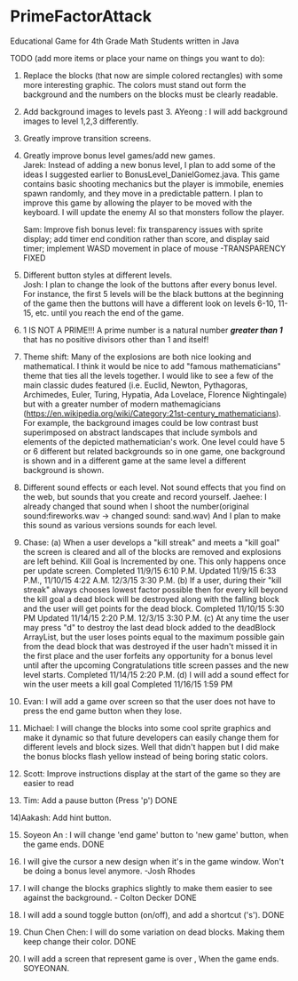 # PrimeFactorAttack
Educational Game for 4th Grade Math Students written in Java

TODO (add more items or place your name on things you want to do):<br>
1) Replace the blocks (that now are simple colored rectangles) with some more interesting graphic.
    The colors must stand out form the background and the numbers on the blocks must be clearly readable.

2) Add background images to levels past 3.
AYeong : I will add background images to level 1,2,3 differently. 

3) Greatly improve transition screens.

4) Greatly improve bonus level games/add new games.  
   Jarek:  Instead of adding a new bonus level, I plan to add some of the ideas I suggested earlier to 
   BonusLevel_DanielGomez.java.  This game contains basic shooting mechanics but the player is immobile, enemies spawn
   randomly, and they move in a predictable pattern.  I plan to improve this game by allowing the player to be moved with the
   keyboard.  I will update the enemy AI so that monsters follow the player. 
      
   Sam: Improve fish bonus level: fix transparency issues with sprite display; add timer end condition rather than score, and      display said timer; implement WASD movement in place of mouse -TRANSPARENCY FIXED

5) Different button styles at different levels.                                                                              
   Josh: I plan to change the look of the buttons after every bonus level. For instance, the first 5 levels will be the black buttons at the beginning of the game then the buttons will have a different look on levels 6-10, 11-15, etc. until you reach the end of the game.

6) 1 IS NOT A PRIME!!!  A prime number is a natural
   number ***greater than 1*** that has no positive divisors other than 1 and itself! 

7) Theme shift: Many of the explosions are both nice looking and mathematical. I think
   it would be nice to add "famous mathematicians" theme that ties all the levels together.
    I would like to see a few of the main classic dudes featured
    (i.e. Euclid, Newton, Pythagoras, Archimedes, Euler, Turing, Hypatia, Ada Lovelace, Florence Nightingale)
    but with a greater number of modern
    mathemagicians (https://en.wikipedia.org/wiki/Category:21st-century_mathematicians).
    For example, the background images could be low contrast bust superimposed on abstract
    landscapes that include symbols and elements of the depicted mathematician's work.
    One level could have 5 or 6 different but related backgrounds so in one game,
    one background is shown
    and in a different game at the same level a different background is shown.

8) Different sound effects or each level. Not sound effects that you find on the web,
   but sounds that you create and record yourself.
   Jaehee: I already changed that sound when I shoot the number(original sound:fireworks.wav -> changed sound: sand.wav) 
   And I plan to make this sound as various versions sounds for each level.


9) Chase: (a) When a user develops a "kill streak" and meets a "kill goal" the screen is cleared and all of the blocks are removed and explosions are left behind. Kill Goal is Incremented by one. This only happens once per update screen. Completed 11/9/15 6:10 P.M. Updated 11/9/15 6:33 P.M., 11/10/15 4:22 A.M. 12/3/15 3:30 P.M.
(b) If a user, during their "kill streak" always chooses lowest factor possible then for every kill beyond the kill goal a dead block will be destroyed along with the falling block and the user will get points for the dead block. Completed 11/10/15 5:30 PM Updated 11/14/15 2:20 P.M. 12/3/15 3:30 P.M.
(c) At any time the user may press "d" to destroy the last dead block added to the deadBlock ArrayList, but the user loses points equal to the maximum possible gain from the dead block that was destroyed if the user hadn't missed it in the first place and the user forfeits any opportunity for a bonus level until after the upcoming Congratulations title screen passes and the new level starts. Completed 11/14/15 2:20 P.M.
(d) I will add a sound effect for win the user meets a kill goal Completed 11/16/15 1:59 PM


10) Evan: I will add a game over screen so that the user does not have to press the end game button when they lose.

11) Michael: I will change the blocks into some cool sprite graphics and make it dynamic so that future developers can easily     change them for different levels and block sizes.
        Well that didn't happen but I did make the bonus blocks flash yellow instead of being boring static colors.

12) Scott: Improve instructions display at the start of the game so they are easier to read

13) Tim: Add a pause button (Press 'p') DONE


14)Aakash: Add hint button. 

15) Soyeon An : I will change 'end game' button to 'new game' button, when the game ends. DONE

16) I will give the cursor a new design when it's in the game window. Won't be doing a bonus level anymore. -Josh Rhodes

17) I will change the blocks graphics slightly to make them easier to see against the background. - Colton Decker DONE

18) I will add a sound toggle button (on/off), and add a shortcut ('s'). DONE

19) Chun Chen Chen: I will do some variation on dead blocks. Making them keep change their color. DONE

20) I will add a screen that represent game is over , When the game ends. SOYEONAN.

